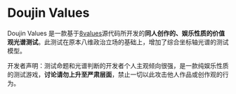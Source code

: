 # Doujin Values
Doujin Values 是一款基于[8values](https://github.com/8values/8values.github.io)源代码所开发的**同人创作的、娱乐性质的价值观光谱测试**。此测试在原本八维政治立场的基础上，增加了综合坐标轴光谱的测试模型。

<p>开发者声明：测试命题和光谱判断的开发者个人主观倾向很强，是一款纯娱乐性质的测试游戏，<b>讨论请勿上升至严肃层面</b>，禁止一切以此攻击他人作品或创作观的行为。</p>
